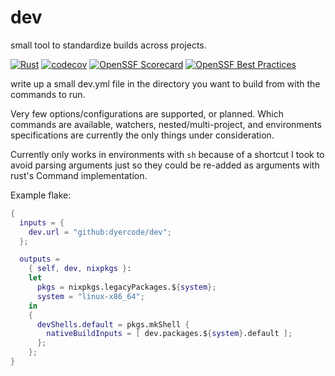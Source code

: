 # dev
small tool to standardize builds across projects.

[![Rust](https://github.com/dyercode/dev/actions/workflows/rust.yml/badge.svg)](https://github.com/dyercode/dev/actions/workflows/rust.yml)
[![codecov](https://codecov.io/gh/dyercode/dev/graph/badge.svg?token=33O0K6O876)](https://codecov.io/gh/dyercode/dev)
[![OpenSSF Scorecard](https://api.scorecard.dev/projects/github.com/dyercode/dev/badge)](https://scorecard.dev/viewer/?uri=github.com/dyercode/dev)
[![OpenSSF Best Practices](https://www.bestpractices.dev/projects/8965/badge)](https://www.bestpractices.dev/projects/8965)

write up a small dev.yml file in the directory you want to build from with the commands to run.

Very few options/configurations are supported, or planned. Which commands are available, watchers, nested/multi-project, and environments specifications are currently the only things under consideration.

Currently only works in environments with `sh` because of a shortcut I took to avoid parsing arguments just so they could be re-added as arguments with rust's Command implementation.

Example flake:
```nix
{
  inputs = {
    dev.url = "github:dyercode/dev";
  };

  outputs =
    { self, dev, nixpkgs }:
    let
      pkgs = nixpkgs.legacyPackages.${system};
      system = "linux-x86_64";
    in
    {
      devShells.default = pkgs.mkShell {
        nativeBuildInputs = [ dev.packages.${system}.default ];
      };
    };
}
```
